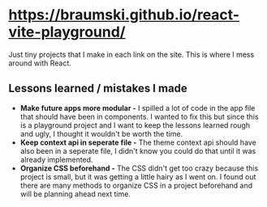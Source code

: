 #  https://braumski.github.io/react-vite-playground/
Just tiny projects that I make in each link on the site. This is where I mess around with React.

## Lessons learned / mistakes I made
- **Make future apps more modular -** I spilled a lot of code in the app file that should have been in components. I wanted to fix this but since this is a playground project and I want to keep the lessons learned rough and ugly, I thought it wouldn't be worth the time.
- **Keep context api in seperate file -** The theme context api should have also been in a seperate file, I didn't know you could do that until it was already implemented.
- **Organize CSS beforehand -** The CSS didn't get too crazy because this project is small, but it was getting a little hairy as I went on. I found out there are many methods to organize CSS in a project beforehand and will be planning ahead next time.
